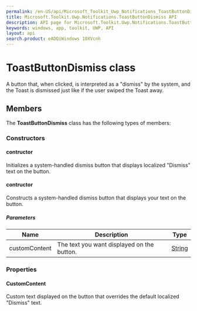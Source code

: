 ```yaml
---
permalink: /en-US/api/Microsoft_Toolkit_Uwp_Notifications_ToastButtonDismiss.htm
title: Microsoft.Toolkit.Uwp.Notifications.ToastButtonDismiss API 
description: API page for Microsoft.Toolkit.Uwp.Notifications.ToastButtonDismiss
keywords: windows, app, toolkit, UWP, API
layout: api
search.product: eADQiWindows 10XVcnh
---
```



# ToastButtonDismiss class

A button that, when clicked, is interpreted as a "dismiss" by the system, and the Toast is dismissed just like if the user swiped the Toast away.

## Members

The **ToastButtonDismiss** class has the following types of members:

### Constructors

#### contructor

Initializes a system-handled dismiss button that displays localized "Dismiss" text on the button.



#### contructor

Constructs a system-handled dismiss button that displays your text on the button.

##### Parameters



| Name | Description | Type || --- | --- | --- || customContent | The text you want displayed on the button. | [String](https://msdn.microsoft.com/library/windows/apps/System.String) |


### Properties

#### CustomContent

Custom text displayed on the button that overrides the default localized "Dismiss" text.


